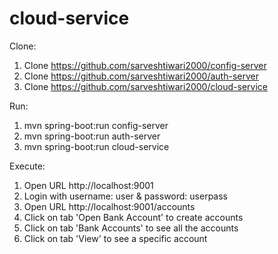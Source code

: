 # cloud-service

Clone:
1. Clone https://github.com/sarveshtiwari2000/config-server
2. Clone https://github.com/sarveshtiwari2000/auth-server
3. Clone https://github.com/sarveshtiwari2000/cloud-service

Run:
1. mvn spring-boot:run config-server
2. mvn spring-boot:run auth-server
3. mvn spring-boot:run cloud-service

Execute:
1. Open URL http://localhost:9001
2. Login with username: user & password: userpass
3. Open URL http://localhost:9001/accounts
4. Click on tab 'Open Bank Account' to create accounts
5. Click on tab 'Bank Accounts' to see all the accounts
6. Click on tab 'View' to see a specific account

 
